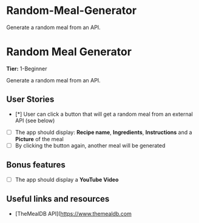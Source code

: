 # Random-Meal-Generator
Generate a random meal from an API.
# Random Meal Generator

**Tier:** 1-Beginner

Generate a random meal from an API.

## User Stories

- [*] User can click a button that will get a random meal from an external API (see below)
- [ ] The app should display: **Recipe name**, **Ingredients**, **Instructions** and a **Picture** of the meal
- [ ] By clicking the button again, another meal will be generated

## Bonus features

- [ ] The app should display a **YouTube Video**

## Useful links and resources

- [TheMealDB API](https://www.themealdb.com
